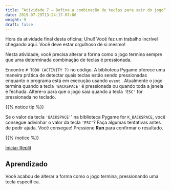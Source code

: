 ```yaml
---
title: “Atividade 7 – Defina a combinação de teclas para sair do jogo”
date: 2019-07-29T13:24:17-07:00
weight: 9
draft: false
---
```


Hora da atividade final desta oficina; Uhul! Você fez um trabalho incrível chegando aqui. Você deve estar orgulhoso de si mesmo!

Nesta atividade, você precisa alterar a forma como o jogo termina sempre que uma determinada combinação de teclas é pressionada.

Encontre `# TODO (ACTIVITY 7)` no código. A biblioteca Pygame oferece uma maneira prática de detectar quais teclas estão sendo pressionadas enquanto o programa está em execução usando `event` .
Atualmente o jogo termina quando a tecla `'BACKSPACE'` é pressionada ou quando toda a janela é fechada. Altere-o para que o jogo saia quando a tecla `'ESC'` for pressionada no teclado.

{{% notice tip %}}

Se o valor da tecla `'BACKSPACE'`' na biblioteca Pygame for `K_BACKSPACE`, você consegue adivinhar o valor da tecla `'ESC'`? Faça algumas tentativas antes de pedir ajuda. Você consegue!
Pressione **Run** para confirmar o resultado.

{{% /notice %}}

<a class="my-2 mx-4 btn btn-info" href="https://replit.com/@nuevofoundation/PongLessonStudent" target="_blank">Iniciar Replit</a>

## Aprendizado

Você acabou de alterar a forma como o jogo termina, pressionando uma tecla específica.
